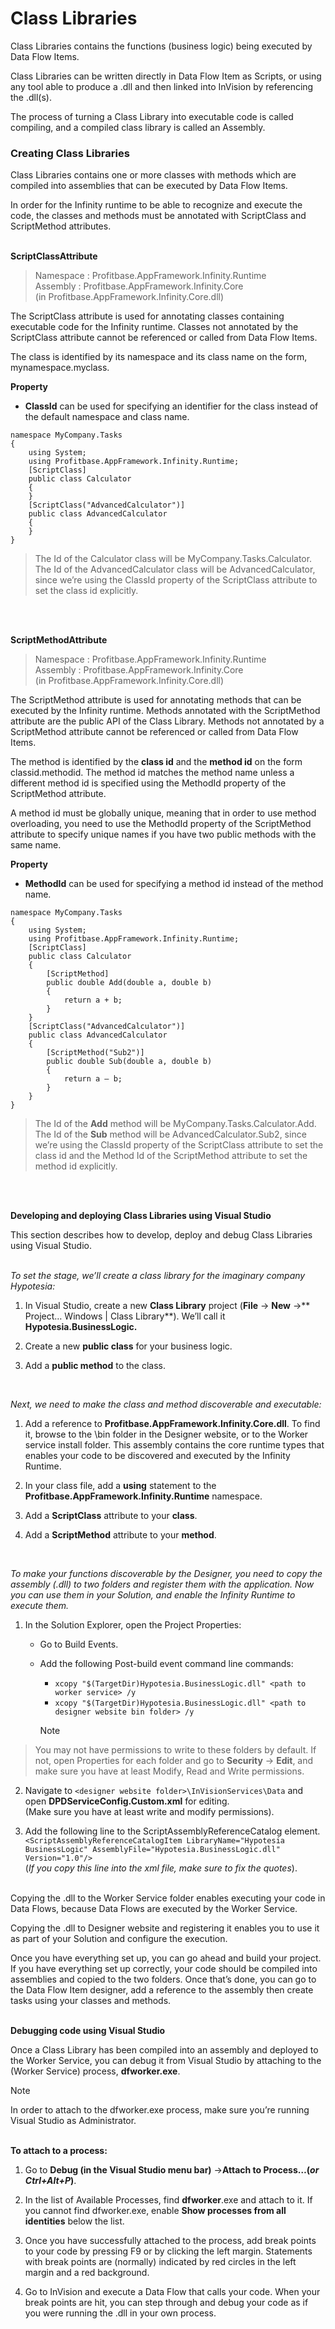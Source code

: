 # Class Libraries
Class Libraries contains the functions (business logic) being executed by Data Flow Items. 

Class Libraries can be written directly in Data Flow Item as Scripts, or using any tool able to produce a .dll and then linked into InVision by referencing the .dll(s). 

The process of turning a Class Library into executable code is called compiling, and a compiled class library is called an Assembly.
<br/>

### Creating Class Libraries

Class Libraries contains one or more classes with methods which are compiled into assemblies that can be executed by Data Flow Items. 

In order for the Infinity runtime to be able to recognize and execute the code, the classes and methods must be annotated with ScriptClass and ScriptMethod attributes.
<br/><br/>

**ScriptClassAttribute**

>Namespace : Profitbase.AppFramework.Infinity.Runtime  
>Assembly : Profitbase.AppFramework.Infinity.Core  
(in Profitbase.AppFramework.Infinity.Core.dll)

The ScriptClass attribute is used for annotating classes containing executable code for the Infinity runtime. Classes not annotated by the ScriptClass attribute cannot be referenced or called from Data Flow Items.

The class is identified by its namespace and its class name on the form, mynamespace.myclass.
<br/>

**Property**

* **ClassId** can be used for specifying an identifier for the class instead of the default namespace and class name.

>
    namespace MyCompany.Tasks
    {
        using System;
        using Profitbase.AppFramework.Infinity.Runtime;
        [ScriptClass]
        public class Calculator
        {
        }
        [ScriptClass("AdvancedCalculator")] 
        public class AdvancedCalculator
        {
        }
    }
>
>The Id of the Calculator class will be MyCompany.Tasks.Calculator.  
>The Id of the AdvancedCalculator class will be AdvancedCalculator, since we’re using the ClassId property of the ScriptClass attribute to set the class id explicitly.

<br/><br/>

**ScriptMethodAttribute**

>Namespace : Profitbase.AppFramework.Infinity.Runtime  
>Assembly : Profitbase.AppFramework.Infinity.Core  
(in Profitbase.AppFramework.Infinity.Core.dll)

The ScriptMethod attribute is used for annotating methods that can be executed by the Infinity runtime. Methods annotated with the ScriptMethod attribute are the public API of the Class Library. Methods not annotated by a ScriptMethod attribute cannot be referenced or called from Data Flow Items.

The method is identified by the **class id** and the **method id** on the form classid.methodid. The method id matches the method name unless a different method id is specified using the MethodId property of the ScriptMethod attribute.

A method id must be globally unique, meaning that in order to use method overloading, you need to use the MethodId property of the ScriptMethod attribute to specify unique names if you have two public methods with the same name.
<br/>

**Property**

* **MethodId** can be used for specifying a method id instead of the method name.

>
    namespace MyCompany.Tasks
    {
        using System;
        using Profitbase.AppFramework.Infinity.Runtime;
        [ScriptClass]
        public class Calculator
        {
            [ScriptMethod]
            public double Add(double a, double b)
            {
                return a + b;
            }
        }
        [ScriptClass("AdvancedCalculator")] 
        public class AdvancedCalculator
        {
            [ScriptMethod("Sub2")]
            public double Sub(double a, double b)
            {
                return a – b;
            }
        }
    }
>
>The Id of the **Add** method will be MyCompany.Tasks.Calculator.Add.  
The Id of the **Sub** method will be AdvancedCalculator.Sub2, since we’re using the ClassId property of the ScriptClass attribute to set the class id and the Method Id of the ScriptMethod attribute to set the method id explicitly.

<br/><br/>

**Developing and deploying Class Libraries using Visual Studio**

This section describes how to develop, deploy and debug Class Libraries using Visual Studio.
<br/><br/>

*To set the stage, we’ll create a class library for the imaginary company Hypotesia:*

1.	In Visual Studio, create a new **Class Library** project (**File** -> **New** ->** Project… Windows | Class Library**). We’ll call it **Hypotesia.BusinessLogic.**

2.	Create a new **public class** for your business logic.

3.	Add a **public method** to the class.
<br/>

*Next, we need to make the class and method discoverable and executable:*

1.	Add a reference to **Profitbase.AppFramework.Infinity.Core.dll**. 
 To find it, browse to the \bin folder in the Designer website, or to the Worker service install folder. This assembly contains the core runtime types that enables your code to be discovered and executed by the Infinity Runtime.

2.	In your class file, add a **using** statement to the **Profitbase.AppFramework.Infinity.Runtime** namespace.

3.	Add a **ScriptClass** attribute to your **class**.

4.	Add a **ScriptMethod** attribute to your **method**.
<br/>

*To make your functions discoverable by the Designer, you need to copy the assembly (.dll) to two folders and register them with the application. Now you can use them in your Solution, and enable the Infinity Runtime to execute them.*

1.	In the Solution Explorer, open the Project Properties:

      *	Go to Build Events.

      *	Add the following Post-build event command line commands:

         *	``xcopy "$(TargetDir)Hypotesia.BusinessLogic.dll" <path to worker service> /y``
         *	``xcopy "$(TargetDir)Hypotesia.BusinessLogic.dll" <path to designer website bin folder> /y``

         > [!NOTE]
> You may not have permissions to write to these folders by default. If not, open Properties for each folder and go to **Security** -> **Edit**, and make sure you have at least Modify, Read and Write permissions.

2.	Navigate to ``<designer website folder>\InVisionServices\Data`` and open **DPDServiceConfig.Custom.xml** for editing.  
(Make sure you have at least write and modify permissions).

3.	Add the following line to the ScriptAssemblyReferenceCatalog element.
``<ScriptAssemblyReferenceCatalogItem LibraryName="Hypotesia BusinessLogic" AssemblyFile="Hypotesia.BusinessLogic.dll" Version="1.0"/>``  
(*If you copy this line into the xml file, make sure to fix the quotes*).

<br/>
Copying the .dll to the Worker Service folder enables executing your code in Data Flows, because Data Flows are executed by the Worker Service.

Copying the .dll to Designer website and registering it enables you to use it as part of your Solution and configure the execution.

Once you have everything set up, you can go ahead and build your project. If you have everything set up correctly, your code should be compiled into assemblies and copied to the two folders. Once that’s done, you can go to the Data Flow Item designer, add a reference to the assembly then create tasks using your classes and methods.
<br/><br/>

**Debugging code using Visual Studio**

Once a Class Library has been compiled into an assembly and deployed to the Worker Service, you can debug it from Visual Studio by attaching to the (Worker Service) process, **dfworker.exe**.

> [!NOTE]
> In order to attach to the dfworker.exe process, make sure you’re running Visual Studio as Administrator.
<br/><br/>

**To attach to a process:**

1.	Go to **Debug (in the Visual Studio menu bar)** ->**Attach to Process…(*or Ctrl+Alt+P*)**. 

2.	In the list of Available Processes, find **dfworker**.exe and attach to it. If you cannot find dfworker.exe, enable **Show processes from all identities** below the list.

3.	Once you have successfully attached to the process, add break points to your code by pressing F9 or by clicking the left margin. Statements with break points are (normally) indicated by red circles in the left margin and a red background.

4.	Go to InVision and execute a Data Flow that calls your code. When your break points are hit, you can step through and debug your code as if you were running the .dll in your own process.
